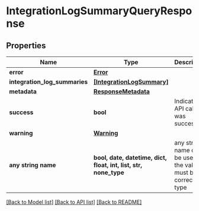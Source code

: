# IntegrationLogSummaryQueryResponse


## Properties
Name | Type | Description | Notes
------------ | ------------- | ------------- | -------------
**error** | [**Error**](Error.md) |  | [optional] 
**integration_log_summaries** | [**[IntegrationLogSummary]**](IntegrationLogSummary.md) |  | [optional] 
**metadata** | [**ResponseMetadata**](ResponseMetadata.md) |  | [optional] 
**success** | **bool** | Indicates if API call was successful | [optional] 
**warning** | [**Warning**](Warning.md) |  | [optional] 
**any string name** | **bool, date, datetime, dict, float, int, list, str, none_type** | any string name can be used but the value must be the correct type | [optional]

[[Back to Model list]](../README.md#documentation-for-models) [[Back to API list]](../README.md#documentation-for-api-endpoints) [[Back to README]](../README.md)


